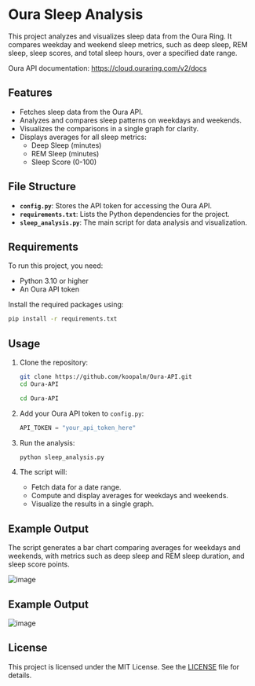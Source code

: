 # Oura Sleep Analysis

This project analyzes and visualizes sleep data from the Oura Ring. It compares weekday and weekend sleep metrics, such as deep sleep, REM sleep, sleep scores, and total sleep hours, over a specified date range.

Oura API documentation: https://cloud.ouraring.com/v2/docs

## Features

- Fetches sleep data from the Oura API.
- Analyzes and compares sleep patterns on weekdays and weekends.
- Visualizes the comparisons in a single graph for clarity.
- Displays averages for all sleep metrics:
  - Deep Sleep (minutes)
  - REM Sleep (minutes)
  - Sleep Score (0-100)

## File Structure

- **`config.py`**: Stores the API token for accessing the Oura API.
- **`requirements.txt`**: Lists the Python dependencies for the project.
- **`sleep_analysis.py`**: The main script for data analysis and visualization.

## Requirements

To run this project, you need:

- Python 3.10 or higher
- An Oura API token

Install the required packages using:

```bash
pip install -r requirements.txt
```

## Usage

1. Clone the repository:
   ```bash
   git clone https://github.com/koopalm/Oura-API.git
   cd Oura-API
   ```
   
   ```bash
   cd Oura-API
   ```

2. Add your Oura API token to `config.py`:
   ```python
   API_TOKEN = "your_api_token_here"
   ```

3. Run the analysis:
   ```bash
   python sleep_analysis.py
   ```

4. The script will:
   - Fetch data for a date range.
   - Compute and display averages for weekdays and weekends.
   - Visualize the results in a single graph.

## Example Output

The script generates a bar chart comparing averages for weekdays and weekends, with metrics such as deep sleep and REM sleep duration, and sleep score points.

![image](https://github.com/user-attachments/assets/ae439c90-c5f3-4a87-9942-0111c7a87761)

## Example Output 

![image](https://github.com/user-attachments/assets/19804e0d-e5fe-40c9-b117-5e03e04dd1ba)



## License

This project is licensed under the MIT License. See the [LICENSE](LICENSE) file for details.
